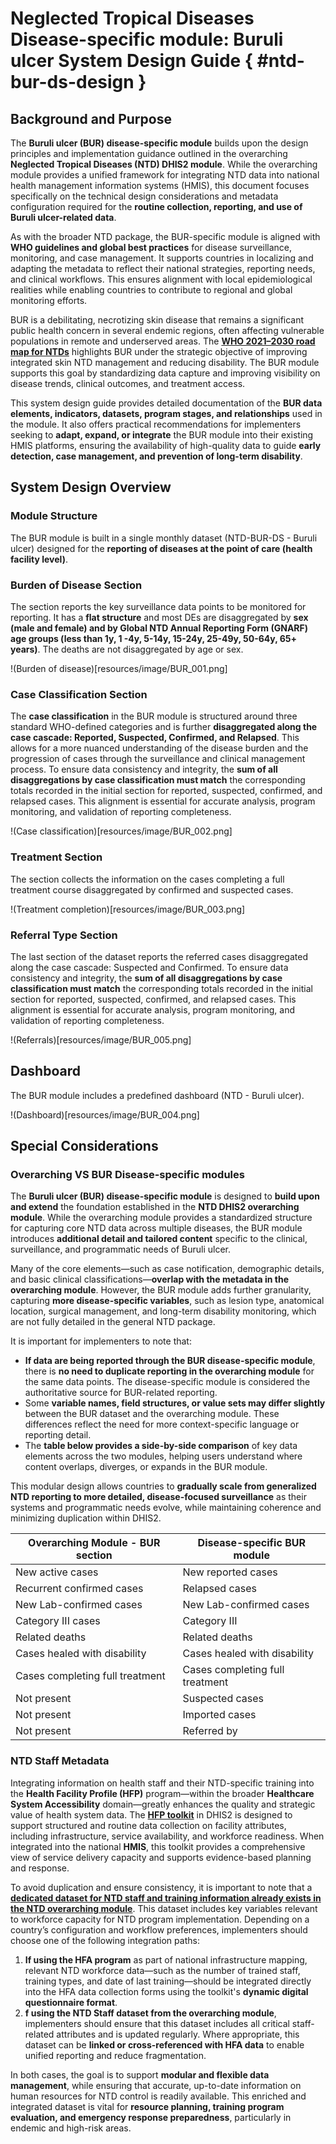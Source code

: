 # Neglected Tropical Diseases Disease-specific module: Buruli ulcer System Design Guide { #ntd-bur-ds-design }

## Background and Purpose

The **Buruli ulcer (BUR) disease-specific module** builds upon the design principles and implementation guidance outlined in the overarching **Neglected Tropical Diseases (NTD) DHIS2 module**. While the overarching module provides a unified framework for integrating NTD data into national health management information systems (HMIS), this document focuses specifically on the technical design considerations and metadata configuration required for the **routine collection, reporting, and use of Buruli ulcer-related data**.

As with the broader NTD package, the BUR-specific module is aligned with **WHO guidelines and global best practices** for disease surveillance, monitoring, and case management. It supports countries in localizing and adapting the metadata to reflect their national strategies, reporting needs, and clinical workflows. This ensures alignment with local epidemiological realities while enabling countries to contribute to regional and global monitoring efforts.

BUR is a debilitating, necrotizing skin disease that remains a significant public health concern in several endemic regions, often affecting vulnerable populations in remote and underserved areas. The **[WHO 2021–2030 road map for NTDs](https://www.who.int/publications/i/item/9789240062863)** highlights BUR under the strategic objective of improving integrated skin NTD management and reducing disability. The BUR module supports this goal by standardizing data capture and improving visibility on disease trends, clinical outcomes, and treatment access.

This system design guide provides detailed documentation of the **BUR data elements, indicators, datasets, program stages, and relationships** used in the module. It also offers practical recommendations for implementers seeking to **adapt, expand, or integrate** the BUR module into their existing HMIS platforms, ensuring the availability of high-quality data to guide **early detection, case management, and prevention of long-term disability**.

## System Design Overview

### Module Structure

The BUR module is built in a single monthly dataset (NTD-BUR-DS - Buruli ulcer) designed for the **reporting of diseases at the point of care (health facility level)**.

### Burden of Disease Section

The section reports the key surveillance data points to be monitored for reporting. It has a **flat structure** and most DEs are disaggregated by **sex (male and female) and by Global NTD Annual Reporting Form (GNARF) age groups (less than 1y, 1 -4y, 5-14y, 15-24y, 25-49y, 50-64y, 65+ years)**. The deaths are not disaggregated by age or sex.

!(Burden of disease)[resources/image/BUR_001.png]

### Case Classification Section

The **case classification** in the BUR module is structured around three standard WHO-defined categories and is further **disaggregated along the case cascade: Reported, Suspected, Confirmed, and Relapsed**. This allows for a more nuanced understanding of the disease burden and the progression of cases through the surveillance and clinical management process. To ensure data consistency and integrity, the **sum of all disaggregations by case classification must match** the corresponding totals recorded in the initial section for reported, suspected, confirmed, and relapsed cases. This alignment is essential for accurate analysis, program monitoring, and validation of reporting completeness.

!(Case classification)[resources/image/BUR_002.png]

### Treatment Section

The section collects the information on the cases completing a full treatment course disaggregated by confirmed and suspected cases.

!(Treatment completion)[resources/image/BUR_003.png]

### Referral Type Section

The last section of the dataset reports the referred cases disaggregated along the case cascade: Suspected and Confirmed. To ensure data consistency and integrity, the **sum of all disaggregations by case classification must match** the corresponding totals recorded in the initial section for reported, suspected, confirmed, and relapsed cases. This alignment is essential for accurate analysis, program monitoring, and validation of reporting completeness.

!(Referrals)[resources/image/BUR_005.png]

## Dashboard

The BUR module includes a predefined dashboard (NTD - Buruli ulcer).

!(Dashboard)[resources/image/BUR_004.png]

## Special Considerations

### Overarching VS BUR Disease-specific modules

The **Buruli ulcer (BUR) disease-specific module** is designed to **build upon and extend** the foundation established in the **NTD DHIS2 overarching module**. While the overarching module provides a standardized structure for capturing core NTD data across multiple diseases, the BUR module introduces **additional detail and tailored content** specific to the clinical, surveillance, and programmatic needs of Buruli ulcer.

Many of the core elements—such as case notification, demographic details, and basic clinical classifications—**overlap with the metadata in the overarching module**. However, the BUR module adds further granularity, capturing **more disease-specific variables**, such as lesion type, anatomical location, surgical management, and long-term disability monitoring, which are not fully detailed in the general NTD package.

It is important for implementers to note that:

- **If data are being reported through the BUR disease-specific module**, there is **no need to duplicate reporting in the overarching module** for the same data points. The disease-specific module is considered the authoritative source for BUR-related reporting.
- Some **variable names, field structures, or value sets may differ slightly** between the BUR dataset and the overarching module. These differences reflect the need for more context-specific language or reporting detail.
- The **table below provides a side-by-side comparison** of key data elements across the two modules, helping users understand where content overlaps, diverges, or expands in the BUR module.

This modular design allows countries to **gradually scale from generalized NTD reporting to more detailed, disease-focused surveillance** as their systems and programmatic needs evolve, while maintaining coherence and minimizing duplication within DHIS2.

| Overarching Module - BUR section | Disease-specific BUR module     |
| -------------------------------- | ------------------------------- |
| New active cases                 | New reported cases              |
| Recurrent confirmed cases        | Relapsed cases                  |
| New Lab-confirmed cases          | New Lab-confirmed cases         |
| Category III cases               | Category III                    |
| Related deaths                   | Related deaths                  |
| Cases healed with disability     | Cases healed with disability    |
| Cases completing full treatment  | Cases completing full treatment |
| Not present                      | Suspected cases                 |
| Not present                      | Imported cases                  |
| Not present                      | Referred by                     |

### NTD Staff Metadata

Integrating information on health staff and their NTD-specific training into the **Health Facility Profile (HFP)** program—within the broader **Healthcare System Accessibility** domain—greatly enhances the quality and strategic value of health system data. The **[HFP toolkit](https://docs.dhis2.org/en/implement/health/health-facility-profile/design.html#introduction)** in DHIS2 is designed to support structured and routine data collection on facility attributes, including infrastructure, service availability, and workforce readiness. When integrated into the national **HMIS**, this toolkit provides a comprehensive view of service delivery capacity and supports evidence-based planning and response.

To avoid duplication and ensure consistency, it is important to note that a **[dedicated dataset for NTD staff and training information already exists in the NTD overarching module](https://docs.dhis2.org/en/implement/health/neglected-tropical-diseases/ntd-overarching-module/design.html#data-set-ntd-human-resources)**. This dataset includes key variables relevant to workforce capacity for NTD program implementation. Depending on a country’s configuration and workflow preferences, implementers should choose one of the following integration paths:

1. **If using the HFA program** as part of national infrastructure mapping, relevant NTD workforce data—such as the number of trained staff, training types, and date of last training—should be integrated directly into the HFA data collection forms using the toolkit's **dynamic digital questionnaire format**.
2. **f using the NTD Staff dataset from the overarching module**, implementers should ensure that this dataset includes all critical staff-related attributes and is updated regularly. Where appropriate, this dataset can be **linked or cross-referenced with HFA data** to enable unified reporting and reduce fragmentation.

In both cases, the goal is to support **modular and flexible data management**, while ensuring that accurate, up-to-date information on human resources for NTD control is readily available. This enriched and integrated dataset is vital for **resource planning, training program evaluation, and emergency response preparedness**, particularly in endemic and high-risk areas.

